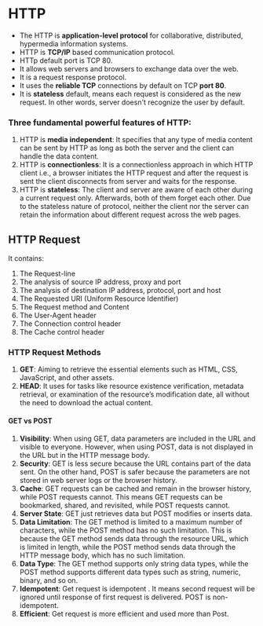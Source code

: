 # HTTP
- The HTTP is __application-level protocol__ for collaborative, distributed, hypermedia information systems.
- HTTP is __TCP/IP__ based communication protocol.
- HTTp default port is TCP 80.
- It allows web servers and browsers to exchange data over the web.
- It is a request response protocol.
- It uses the __reliable TCP__ connections by default on TCP __port 80__.
- It is __stateless__ default, means each request is considered as the new request. In other words, server doesn't recognize the user by default.

### Three fundamental powerful features of HTTP:

1. HTTP is __media independent__: It specifies that any type of media content can be sent by HTTP as long as both the server and the client can handle the data content.
2. HTTP is __connectionless__: It is a connectionless approach in which HTTP client i.e., a browser initiates the HTTP request and after the request is sent the client disconnects from server and waits for the response.
3. HTTP is __stateless__: The client and server are aware of each other during a current request only. Afterwards, both of them forget each other. Due to the stateless nature of protocol, neither the client nor the server can retain the information about different request across the web pages.

## HTTP Request
It contains:
1. The Request-line
2. The analysis of source IP address, proxy and port
3. The analysis of destination IP address, protocol, port and host
4. The Requested URI (Uniform Resource Identifier)
5. The Request method and Content
6. The User-Agent header
7. The Connection control header
8. The Cache control header

### HTTP Request Methods
1. __GET__: Aiming to retrieve the essential elements such as HTML, CSS, JavaScript, and other assets.
2. __HEAD__: It uses for tasks like resource existence verification, metadata retrieval, or examination of the resource’s modification date, all without the need to download the actual content.

#### __GET__ vs __POST__
1. __Visibility__: When using GET, data parameters are included in the URL and visible to everyone. However, when using POST, data is not displayed in the URL but in the HTTP message body.
2. __Security__: GET is less secure because the URL contains part of the data sent. On the other hand, POST is safer because the parameters are not stored in web server logs or the browser history.
3. __Cache__: GET requests can be cached and remain in the browser history, while POST requests cannot. This means GET requests can be bookmarked, shared, and revisited, while POST requests cannot.
4. __Server State__: GET just retrieves data but POST modifies or inserts data.
5. __Data Limitation__: The GET method is limited to a maximum number of characters, while the POST method has no such limitation. This is because the GET method sends data through the resource URL, which is limited in length, while the POST method sends data through the HTTP message body, which has no such limitation.
6. __Data Type__: The GET method supports only string data types, while the POST method supports different data types such as string, numeric, binary, and so on.
7. __Idempotent__: Get request is idempotent . It means second request will be ignored until response of first request is delivered. POST is non-idempotent.
8. __Efficient__: Get request is more efficient and used more than Post.